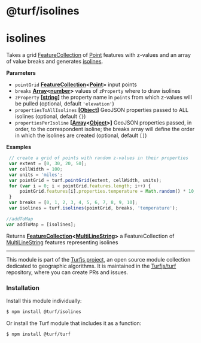 # @turf/isolines

# isolines

Takes a grid [FeatureCollection](http://geojson.org/geojson-spec.html#feature-collection-objects) of [Point](http://geojson.org/geojson-spec.html#point) features with z-values and an array of
value breaks and generates [isolines](http://en.wikipedia.org/wiki/Isoline).

**Parameters**

-   `pointGrid` **[FeatureCollection](http://geojson.org/geojson-spec.html#feature-collection-objects)&lt;[Point](http://geojson.org/geojson-spec.html#point)>** input points
-   `breaks` **[Array](https://developer.mozilla.org/en-US/docs/Web/JavaScript/Reference/Global_Objects/Array)&lt;[number](https://developer.mozilla.org/en-US/docs/Web/JavaScript/Reference/Global_Objects/Number)>** values of `zProperty` where to draw isolines
-   `zProperty` **\[[string](https://developer.mozilla.org/en-US/docs/Web/JavaScript/Reference/Global_Objects/String)]** the property name in `points` from which z-values will be pulled (optional, default `'elevation'`)
-   `propertiesToAllIsolines` **\[[Object](https://developer.mozilla.org/en-US/docs/Web/JavaScript/Reference/Global_Objects/Object)]** GeoJSON properties passed to ALL isolines (optional, default `{}`)
-   `propertiesPerIsoline` **\[[Array](https://developer.mozilla.org/en-US/docs/Web/JavaScript/Reference/Global_Objects/Array)&lt;[Object](https://developer.mozilla.org/en-US/docs/Web/JavaScript/Reference/Global_Objects/Object)>]** GeoJSON properties passed, in order, to the correspondent
    isoline; the breaks array will define the order in which the isolines are created (optional, default `[]`)

**Examples**

```javascript
 // create a grid of points with random z-values in their properties
 var extent = [0, 30, 20, 50];
 var cellWidth = 100;
 var units = 'miles';
 var pointGrid = turf.pointGrid(extent, cellWidth, units);
 for (var i = 0; i < pointGrid.features.length; i++) {
     pointGrid.features[i].properties.temperature = Math.random() * 10;
 }
 var breaks = [0, 1, 2, 3, 4, 5, 6, 7, 8, 9, 10];
 var isolines = turf.isolines(pointGrid, breaks, 'temperature');

//addToMap
var addToMap = [isolines];
```

Returns **[FeatureCollection](http://geojson.org/geojson-spec.html#feature-collection-objects)&lt;[MultiLineString](http://geojson.org/geojson-spec.html#multilinestring)>** a FeatureCollection of [MultiLineString](http://geojson.org/geojson-spec.html#multilinestring) features representing isolines

<!-- This file is automatically generated. Please don't edit it directly:
if you find an error, edit the source file (likely index.js), and re-run
./scripts/generate-readmes in the turf project. -->

---

This module is part of the [Turfjs project](http://turfjs.org/), an open source
module collection dedicated to geographic algorithms. It is maintained in the
[Turfjs/turf](https://github.com/Turfjs/turf) repository, where you can create
PRs and issues.

### Installation

Install this module individually:

```sh
$ npm install @turf/isolines
```

Or install the Turf module that includes it as a function:

```sh
$ npm install @turf/turf
```
